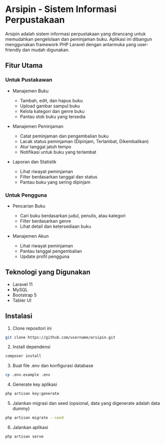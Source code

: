 

# Arsipin - Sistem Informasi Perpustakaan

Arsipin adalah sistem informasi perpustakaan yang dirancang untuk memudahkan pengelolaan dan peminjaman buku. Aplikasi ini dibangun menggunakan framework PHP Laravel dengan antarmuka yang user-friendly dan mudah digunakan.

## Fitur Utama

### Untuk Pustakawan
- Manajemen Buku
  - Tambah, edit, dan hapus buku
  - Upload gambar sampul buku
  - Kelola kategori dan genre buku
  - Pantau stok buku yang tersedia

- Manajemen Peminjaman
  - Catat peminjaman dan pengembalian buku
  - Lacak status peminjaman (Dipinjam, Terlambat, Dikembalikan)
  - Atur tanggal jatuh tempo
  - Notifikasi untuk buku yang terlambat

- Laporan dan Statistik
  - Lihat riwayat peminjaman
  - Filter berdasarkan tanggal dan status
  - Pantau buku yang sering dipinjam

### Untuk Pengguna
- Pencarian Buku
  - Cari buku berdasarkan judul, penulis, atau kategori
  - Filter berdasarkan genre
  - Lihat detail dan ketersediaan buku

- Manajemen Akun
  - Lihat riwayat peminjaman
  - Pantau tanggal pengembalian
  - Update profil pengguna

## Teknologi yang Digunakan
- Laravel 11
- MySQL
- Bootstrap 5
- Tabler UI

## Instalasi

1. Clone repositori ini
```bash
git clone https://github.com/username/arsipin.git
```

2. Install dependensi
```bash
composer install
```

3. Buat file .env dan konfigurasi database
```bash
cp .env.example .env
```

4. Generate key aplikasi
```bash
php artisan key:generate
```

5. Jalankan migrasi dan seed (opsional, data yang digenerate adalah data dummy)
```bash
php artisan migrate --seed
```

6. Jalankan aplikasi
```bash
php artisan serve
```



